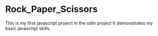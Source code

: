 # Rock_Paper_Scissors
This is my first javascript project in the odin project
It demonstrates my basic javascript skills.